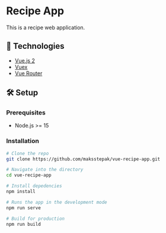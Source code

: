 # Recipe App

This is a recipe web application.

## 🔧 Technologies

- [Vue.js 2](https://vuejs.org/)
- [Vuex](https://vuex.vuejs.org/)
- [Vue Router](https://router.vuejs.org/)

## 🛠️ Setup

### Prerequisites

- Node.js >= 15

### Installation

```bash
# Clone the repo
git clone https://github.com/maksstepak/vue-recipe-app.git

# Navigate into the directory
cd vue-recipe-app

# Install depedencies
npm install

# Runs the app in the development mode
npm run serve

# Build for production
npm run build
```
